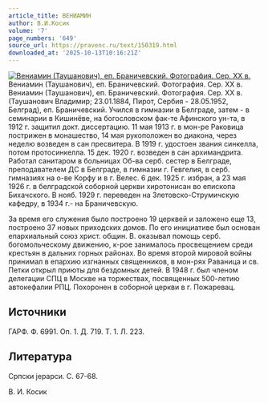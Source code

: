 ```yaml
---
article_title: ВЕНИАМИН
author: В.И.Косик
volume: '7'
page_numbers: '649'
source_url: https://pravenc.ru/text/150319.html
downloaded_at: '2025-10-13T10:16:21Z'
---
```


[![Вениамин (Таушанович), еп. Браничевский. Фотография. Сер. XX в.](https://pravenc.ru/data/032/457/1234/1i200.jpg "Кликните для увеличения картинки")](https://pravenc.ru/data/032/457/1234/1i400.jpg)Вениамин (Таушанович), еп. Браничевский. Фотография. Сер. XX в.  
Вениамин (Таушанович), еп. Браничевский. Фотография. Сер. XX в.(Таушанович Владимир; 23.01.1884, Пирот, Сербия - 28.05.1952, Белград), еп. Браничевский. Учился в гимназии в Белграде, затем - в семинарии в Кишинёве, на богословском фак-те Афинского ун-та, в 1912 г. защитил докт. диссертацию. 11 мая 1913 г. в мон-ре Раковица пострижен в монашество, 14 мая рукоположен во диакона, через неделю возведен в сан пресвитера. В 1919 г. удостоен звания синкелла, потом протосинкелла. 15 дек. 1920 г. возведен в сан архимандрита. Работал санитаром в больницах Об-ва серб. сестер в Белграде, преподавателем ДС в Белграде, в гимназии г. Гевгелия, в серб. гимназиях на о-ве Корфу и в г. Велес. 6 дек. 1925 г. избран, а 23 мая 1926 г. в белградской соборной церкви хиротонисан во епископа Бихачского. В нояб. 1929 г. переведен на Злетовско-Струмичскую кафедру, в 1934 г.- на Браничевскую.

За время его служения было построено 19 церквей и заложено еще 13, построено 37 новых приходских домов. По его инициативе был основан епархиальный союз христ. общин. В. оказывал помощь серб. богомольческому движению, к-рое занималось просвещением среди крестьян в дальних горных районах. Во время второй мировой войны принимал в епархию изгнанных священников, в мон-рях Раваница и св. Петки открыл приюты для бездомных детей. В 1948 г. был членом делегации СПЦ в Москве на торжествах, посвященных 500-летию автокефалии РПЦ. Похоронен в соборной церкви в г. Пожаревац.

## Источники

ГАРФ. Ф. 6991. Оп. 1. Д. 719. Т. 1. Л. 223.

## Литература

Српски jерарси. С. 67-68.

В. И. Косик
